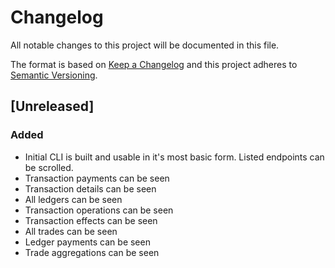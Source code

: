 # Changelog

All notable changes to this project will be documented in this file.

The format is based on [Keep a Changelog](http://keepachangelog.com/en/1.0.0/)
and this project adheres to [Semantic Versioning](http://semver.org/spec/v2.0.0.html).

## [Unreleased]

### Added
- Initial CLI is built and usable in it's most basic form. Listed endpoints can be scrolled.
- Transaction payments can be seen
- Transaction details can be seen
- All ledgers can be seen
- Transaction operations can be seen
- Transaction effects can be seen
- All trades can be seen
- Ledger payments can be seen
- Trade aggregations can be seen
